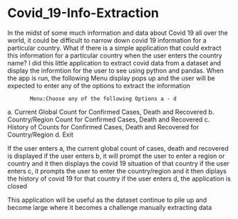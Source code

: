 # Covid_19-Info-Extraction

In the midst of some much information and data about Covid 19 all over the world, it could be difficult to narrow down covid 19 information for a particular country. What if there is a simple application that could extract this information for a particular country when the user enters the country name? I did this little application to extract covid data from a dataset and display the informtion for the user to see using python and pandas. 
When the app is run, the following Menu display pops up and the user will be expected to enter any of the options to extract the information
                           
                           
           Menu:Choose any of the following Options a - d
a. Current Global Count for Confirmed Cases, Death and Recovered 
b. Country/Region Count for Confirmed Cases, Death and Recovered
c. History of Counts for Confirmed Cases, Death and Recovered for Country/Region
d. Exit

If the user enters a, the current global count of cases, death and recovered is displayed
if the user enters b, it will prompt the user to enter a region or country and it then displays the covid 19 situation of that country
if the user enters c, it prompts the user to enter the country/region and it then diplays the history of covid 19 for that country
if the user enters d, the application is closed

This application will be useful as the dataset continue to pile up and become large where it becomes a challenge manually extracting data
